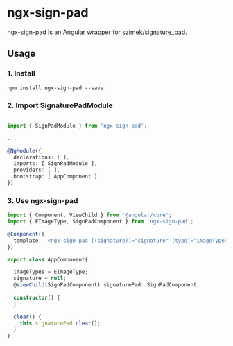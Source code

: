 # ngx-sign-pad
ngx-sign-pad is an Angular wrapper for [szimek/signature_pad](https://www.npmjs.com/package/signature_pad).

## Usage

### 1. Install
`npm install ngx-sign-pad --save`

### 2. Import SignaturePadModule
```typescript

import { SignPadModule } from 'ngx-sign-pad';

...

@NgModule({
  declarations: [ ],
  imports: [ SignPadModule ],
  providers: [ ],
  bootstrap: [ AppComponent ]
})
```

### 3. Use ngx-sign-pad

```typescript
import { Component, ViewChild } from '@angular/core';
import { EImageType, SignPadComponent } from 'ngx-sign-pad';

@Component({
  template: '<ngx-sign-pad [(signature)]="signature" [type]="imageTypes.SVG"></ngx-sign-pad>'
})

export class AppComponent{

  imageTypes = EImageType;
  signature = null;
  @ViewChild(SignPadComponent) signaturePad: SignPadComponent;
  
  constructor() {
  }

  clear() {
    this.signaturePad.clear();
  }
}
```

